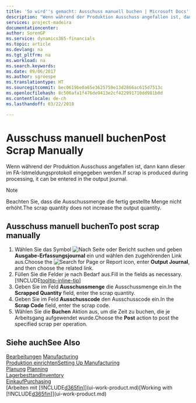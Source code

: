 ```yaml
---
title: 'So wird''s gemacht: Ausschuss manuell buchen | Microsoft Docs'
description: "Wenn während der Produktion Ausschuss angefallen ist, dann kann dieser im FA-Istmeldungsprotokoll eingegeben werden. Beachten Sie, dass die Ausschussmenge die fertig gestellte Menge nicht erhöht."
services: project-madeira
documentationcenter: 
author: SorenGP
ms.service: dynamics365-financials
ms.topic: article
ms.devlang: na
ms.tgt_pltfrm: na
ms.workload: na
ms.search.keywords: 
ms.date: 09/06/2017
ms.author: sgroespe
ms.translationtype: HT
ms.sourcegitcommit: bec0619be0a65e3625759e13d2866ac615d7513c
ms.openlocfilehash: 8c506afa1f476de9413e2cf422991710dd981b0d
ms.contentlocale: de-ch
ms.lasthandoff: 03/22/2018

---
```

# <a name="post-scrap-manually"></a><span data-ttu-id="35704-104">Ausschuss manuell buchen</span><span class="sxs-lookup"><span data-stu-id="35704-104">Post Scrap Manually</span></span>
<span data-ttu-id="35704-105">Wenn während der Produktion Ausschuss angefallen ist, dann kann dieser im FA-Istmeldungsprotokoll eingegeben werden.</span><span class="sxs-lookup"><span data-stu-id="35704-105">If scrap is produced during processing, it can be entered in the output journal.</span></span> 

> [!NOTE]
> <span data-ttu-id="35704-106">Beachten Sie, dass die Ausschussmenge die fertig gestellte Menge nicht erhöht.</span><span class="sxs-lookup"><span data-stu-id="35704-106">The scrap quantity does not increase the output quantity.</span></span>  

## <a name="to-post-scrap-manually"></a><span data-ttu-id="35704-107">Ausschuss manuell buchen</span><span class="sxs-lookup"><span data-stu-id="35704-107">To post scrap manually</span></span>  
1. <span data-ttu-id="35704-108">Wählen Sie das Symbol ![Nach Seite oder Bericht suchen](media/ui-search/search_small.png "Nach Seite oder Bericht suchen") und geben **Ausgabe-Erfassungsjournal** ein und wählen den zugehörenden Link aus.</span><span class="sxs-lookup"><span data-stu-id="35704-108">Choose the ![Search for Page or Report](media/ui-search/search_small.png "Search for Page or Report icon") icon, enter **Output Journal**, and then choose the related link.</span></span>  
2. <span data-ttu-id="35704-109">Füllen Sie die Felder je nach Bedarf aus.</span><span class="sxs-lookup"><span data-stu-id="35704-109">Fill in the fields as necessary.</span></span> [!INCLUDE[tooltip-inline-tip](includes/tooltip-inline-tip_md.md)]  
3. <span data-ttu-id="35704-110">Geben Sie im Feld **Ausschussmenge** die Ausschussmenge ein.</span><span class="sxs-lookup"><span data-stu-id="35704-110">In the **Scrapped Quantity** field, enter the scrap quantity.</span></span>  
4. <span data-ttu-id="35704-111">Geben Sie im Feld **Ausschusscode** den Ausschusscode ein.</span><span class="sxs-lookup"><span data-stu-id="35704-111">In the **Scrap Code** field, enter the scrap code.</span></span>  
5. <span data-ttu-id="35704-112">Wählen Sie die **Buchen** Aktion aus, um die Zeit zu buchen, die je Arbeitsgang aufgewendet wurde.</span><span class="sxs-lookup"><span data-stu-id="35704-112">Choose the **Post** action to post the specified scrap per operation.</span></span>  

## <a name="see-also"></a><span data-ttu-id="35704-113">Siehe auch</span><span class="sxs-lookup"><span data-stu-id="35704-113">See Also</span></span>  
<span data-ttu-id="35704-114">[Bearbeitungen](production-manage-manufacturing.md)  </span><span class="sxs-lookup"><span data-stu-id="35704-114">[Manufacturing](production-manage-manufacturing.md)  </span></span>  
[<span data-ttu-id="35704-115">Produktion einrichten</span><span class="sxs-lookup"><span data-stu-id="35704-115">Setting Up Manufacturing</span></span>](production-configure-production-processes.md)  
<span data-ttu-id="35704-116">[Planung](production-planning.md)    </span><span class="sxs-lookup"><span data-stu-id="35704-116">[Planning](production-planning.md)    </span></span>  
[<span data-ttu-id="35704-117">Lagerbesttand</span><span class="sxs-lookup"><span data-stu-id="35704-117">Inventory</span></span>](inventory-manage-inventory.md)  
[<span data-ttu-id="35704-118">Einkauf</span><span class="sxs-lookup"><span data-stu-id="35704-118">Purchasing</span></span>](purchasing-manage-purchasing.md)  
<span data-ttu-id="35704-119">[Arbeiten mit [!INCLUDE[d365fin](includes/d365fin_md.md)]](ui-work-product.md)</span><span class="sxs-lookup"><span data-stu-id="35704-119">[Working with [!INCLUDE[d365fin](includes/d365fin_md.md)]](ui-work-product.md)</span></span>

